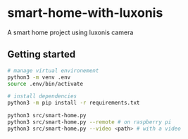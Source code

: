 # smart-home-with-luxonis
A smart home project using luxonis camera

## Getting started

```bash
# manage virtual environement
python3 -m venv .env
source .env/bin/activate

# install dependencies
python3 -m pip install -r requirements.txt

python3 src/smart-home.py
python3 src/smart-home.py --remote # on raspberry pi
python3 src/smart-home.py --video <path> # with a video 

```
